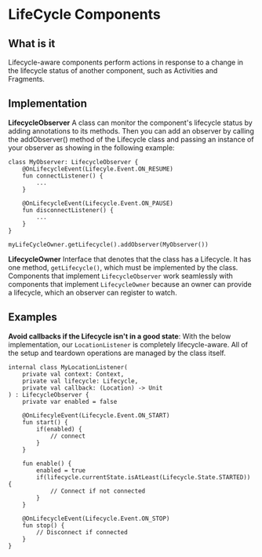 # LifeCycle Components

## What is it
Lifecycle-aware components perform actions in response to a change in the lifecycle status of another component, such as Activities and Fragments.

## Implementation
**LifecycleObserver**
A class can monitor the component's lifecycle status by adding annotations to its methods. Then you can add an observer by calling the addObserver() method of the Lifecycle class and passing an instance of your observer as showing in the following example:
```
class MyObserver: LifecycleObserver {
    @OnLifecycleEvent(Lifecyle.Event.ON_RESUME)
    fun connectListener() {
        ...
    }

    @OnLifecycleEvent(Lifecycle.Event.ON_PAUSE)
    fun disconnectListener() {
        ...
    }
}

myLifeCycleOwner.getLifecycle().addObserver(MyObserver())
```

**LifecycleOwner**
Interface that denotes that the class has a Lifecycle. It has one method, `getLifecycle()`, which must be implemented by the class. Components that implement `LifecycleObserver` work seamlessly with components that implement `LifecycleOwner` because an owner can provide a lifecycle, which an observer can register to watch.

## Examples

**Avoid callbacks if the Lifecycle isn't in a good state**: With the below implementation, our `LocationListener` is completely lifecycle-aware. All of the setup and teardown operations are managed by the class itself.
```
internal class MyLocationListener(
    private val context: Context,
    private val lifecycle: Lifecycle,
    private val callback: (Location) -> Unit
) : LifecycleObserver {
    private var enabled = false

    @OnLifecyleEvent(Lifecycle.Event.ON_START)
    fun start() {
        if(enabled) {
            // connect
        }
    }

    fun enable() {
        enabled = true
        if(lifecycle.currentState.isAtLeast(Lifecycle.State.STARTED)) {
            // Connect if not connected
        }
    }

    @OnLifecycleEvent(Lifecycle.Event.ON_STOP)
    fun stop() {
        // Disconnect if connected
    }
}
```